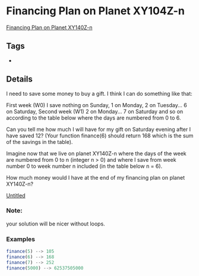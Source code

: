 # Financing Plan on Planet XY104Z-n

[Financing Plan on Planet XY140Z-n](https://www.codewars.com/kata/559ce00b70041bc7b600013d/javascript)

## Tags

-

## Details

I need to save some money to buy a gift. I think I can do something like that:

First week (W0) I save nothing on Sunday, 1 on Monday, 2 on Tuesday... 6 on Saturday,
Second week (W1) 2 on Monday... 7 on Saturday and so on according to the table below where the days are numbered from 0 to 6.

Can you tell me how much I will have for my gift on Saturday evening after I have saved 12? (Your function finance(6) should return 168 which is the sum of the savings in the table).

Imagine now that we live on planet XY140Z-n where the days of the week are numbered from 0 to n (integer n > 0) and where I save from week number 0 to week number n included (in the table below n = 6).

How much money would I have at the end of my financing plan on planet XY140Z-n?

[Untitled](https://www.notion.so/39669f235ccf46d280874dfd58d2ee04)

### Note:

your solution will be nicer without loops.

### Examples

```jsx
finance(5) --> 105
finance(6) --> 168
finance(7) --> 252
finance(5000) --> 62537505000

```
